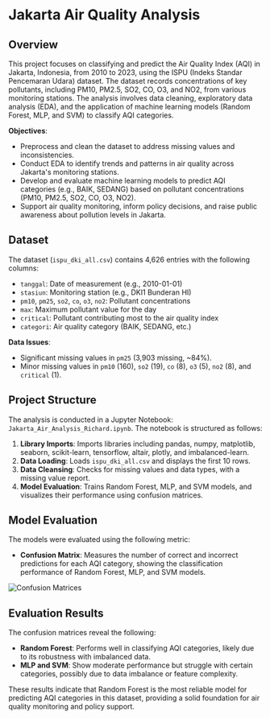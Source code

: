# Jakarta Air Quality Analysis

## Overview
This project focuses on classifying and predict the Air Quality Index (AQI) in Jakarta, Indonesia, from 2010 to 2023, using the ISPU (Indeks Standar Pencemaran Udara) dataset. The dataset records concentrations of key pollutants, including PM10, PM2.5, SO2, CO, O3, and NO2, from various monitoring stations. The analysis involves data cleaning, exploratory data analysis (EDA), and the application of machine learning models (Random Forest, MLP, and SVM) to classify AQI categories.

**Objectives**:
- Preprocess and clean the dataset to address missing values and inconsistencies.
- Conduct EDA to identify trends and patterns in air quality across Jakarta's monitoring stations.
- Develop and evaluate machine learning models to predict AQI categories (e.g., BAIK, SEDANG) based on pollutant concentrations (PM10, PM2.5, SO2, CO, O3, NO2).
- Support air quality monitoring, inform policy decisions, and raise public awareness about pollution levels in Jakarta.

## Dataset
The dataset (`ispu_dki_all.csv`) contains 4,626 entries with the following columns:
- `tanggal`: Date of measurement (e.g., 2010-01-01)
- `stasiun`: Monitoring station (e.g., DKI1 Bunderan HI)
- `pm10`, `pm25`, `so2`, `co`, `o3`, `no2`: Pollutant concentrations
- `max`: Maximum pollutant value for the day
- `critical`: Pollutant contributing most to the air quality index
- `categori`: Air quality category (BAIK, SEDANG, etc.)

**Data Issues**:
- Significant missing values in `pm25` (3,903 missing, ~84%).
- Minor missing values in `pm10` (160), `so2` (19), `co` (8), `o3` (5), `no2` (8), and `critical` (1).

## Project Structure
The analysis is conducted in a Jupyter Notebook: `Jakarta_Air_Analysis_Richard.ipynb`. The notebook is structured as follows:
1. **Library Imports**: Imports libraries including pandas, numpy, matplotlib, seaborn, scikit-learn, tensorflow, altair, plotly, and imbalanced-learn.
2. **Data Loading**: Loads `ispu_dki_all.csv` and displays the first 10 rows.
3. **Data Cleansing**: Checks for missing values and data types, with a missing value report.
4. **Model Evaluation**: Trains Random Forest, MLP, and SVM models, and visualizes their performance using confusion matrices.

## Model Evaluation
The models were evaluated using the following metric:
- **Confusion Matrix**: Measures the number of correct and incorrect predictions for each AQI category, showing the classification performance of Random Forest, MLP, and SVM models.

![Confusion Matrices](https://raw.githubusercontent.com/angelalim88/Jakarta-Air-Quality-Index-Classification/images/confusion_matrices.png)

## Evaluation Results
The confusion matrices reveal the following:
- **Random Forest**: Performs well in classifying AQI categories, likely due to its robustness with imbalanced data.
- **MLP and SVM**: Show moderate performance but struggle with certain categories, possibly due to data imbalance or feature complexity.

These results indicate that Random Forest is the most reliable model for predicting AQI categories in this dataset, providing a solid foundation for air quality monitoring and policy support.
